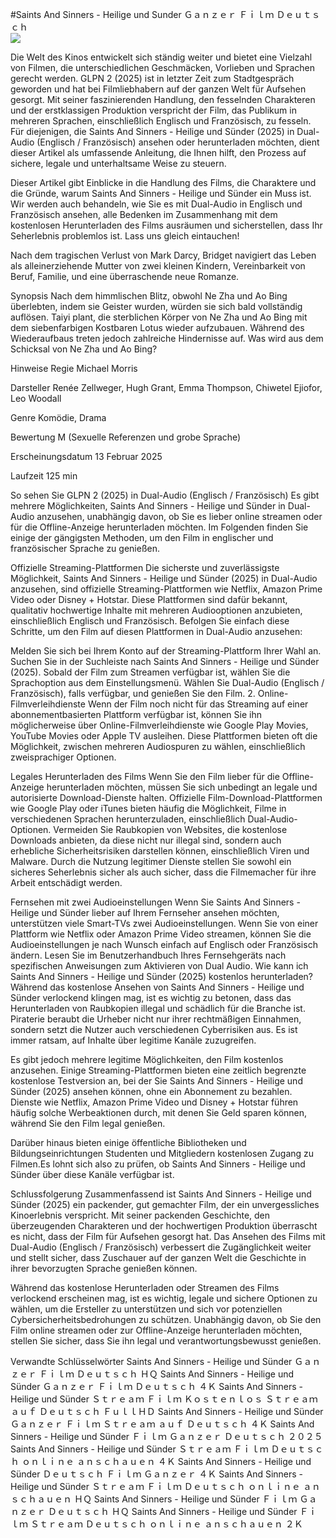 #Saints And Sinners - Heilige und Sunder Ｇａｎｚｅｒ Ｆｉｌｍ Ｄｅｕｔｓｃｈ  
[![](https://i.imgur.com/qSNzIqt.png)](https://movie.rssnews.media/owfhwEB.php)  
  
Die Welt des Kinos entwickelt sich ständig weiter und bietet eine Vielzahl von Filmen, die unterschiedlichen Geschmäcken, Vorlieben und Sprachen gerecht werden. GLPN 2 (2025) ist in letzter Zeit zum Stadtgespräch geworden und hat bei Filmliebhabern auf der ganzen Welt für Aufsehen gesorgt. Mit seiner faszinierenden Handlung, den fesselnden Charakteren und der erstklassigen Produktion verspricht der Film, das Publikum in mehreren Sprachen, einschließlich Englisch und Französisch, zu fesseln. Für diejenigen, die Saints And Sinners - Heilige und Sünder (2025) in Dual-Audio (Englisch / Französisch) ansehen oder herunterladen möchten, dient dieser Artikel als umfassende Anleitung, die Ihnen hilft, den Prozess auf sichere, legale und unterhaltsame Weise zu steuern.

Dieser Artikel gibt Einblicke in die Handlung des Films, die Charaktere und die Gründe, warum Saints And Sinners - Heilige und Sünder ein Muss ist. Wir werden auch behandeln, wie Sie es mit Dual-Audio in Englisch und Französisch ansehen, alle Bedenken im Zusammenhang mit dem kostenlosen Herunterladen des Films ausräumen und sicherstellen, dass Ihr Seherlebnis problemlos ist. Lass uns gleich eintauchen!

Nach dem tragischen Verlust von Mark Darcy, Bridget navigiert das Leben als alleinerziehende Mutter von zwei kleinen Kindern, Vereinbarkeit von Beruf, Familie, und eine überraschende neue Romanze.

Synopsis
Nach dem himmlischen Blitz, obwohl Ne Zha und Ao Bing überlebten, indem sie Geister wurden, würden sie sich bald vollständig auflösen. Taiyi plant, die sterblichen Körper von Ne Zha und Ao Bing mit dem siebenfarbigen Kostbaren Lotus wieder aufzubauen. Während des Wiederaufbaus treten jedoch zahlreiche Hindernisse auf. Was wird aus dem Schicksal von Ne Zha und Ao Bing?

Hinweise
Regie Michael Morris

Darsteller Renée Zellweger, Hugh Grant, Emma Thompson, Chiwetel Ejiofor, Leo Woodall

Genre Komödie, Drama

Bewertung M (Sexuelle Referenzen und grobe Sprache)

Erscheinungsdatum 13 Februar 2025

Laufzeit 125 min

So sehen Sie GLPN 2 (2025) in Dual-Audio (Englisch / Französisch)
Es gibt mehrere Möglichkeiten, Saints And Sinners - Heilige und Sünder in Dual-Audio anzusehen, unabhängig davon, ob Sie es lieber online streamen oder für die Offline-Anzeige herunterladen möchten. Im Folgenden finden Sie einige der gängigsten Methoden, um den Film in englischer und französischer Sprache zu genießen.

Offizielle Streaming-Plattformen Die sicherste und zuverlässigste Möglichkeit, Saints And Sinners - Heilige und Sünder (2025) in Dual-Audio anzusehen, sind offizielle Streaming-Plattformen wie Netflix, Amazon Prime Video oder Disney + Hotstar. Diese Plattformen sind dafür bekannt, qualitativ hochwertige Inhalte mit mehreren Audiooptionen anzubieten, einschließlich Englisch und Französisch.
Befolgen Sie einfach diese Schritte, um den Film auf diesen Plattformen in Dual-Audio anzusehen:

Melden Sie sich bei Ihrem Konto auf der Streaming-Plattform Ihrer Wahl an. Suchen Sie in der Suchleiste nach Saints And Sinners - Heilige und Sünder (2025). Sobald der Film zum Streamen verfügbar ist, wählen Sie die Sprachoption aus dem Einstellungsmenü. Wählen Sie Dual-Audio (Englisch / Französisch), falls verfügbar, und genießen Sie den Film. 2. Online-Filmverleihdienste Wenn der Film noch nicht für das Streaming auf einer abonnementbasierten Plattform verfügbar ist, können Sie ihn möglicherweise über Online-Filmverleihdienste wie Google Play Movies, YouTube Movies oder Apple TV ausleihen. Diese Plattformen bieten oft die Möglichkeit, zwischen mehreren Audiospuren zu wählen, einschließlich zweisprachiger Optionen.

Legales Herunterladen des Films Wenn Sie den Film lieber für die Offline-Anzeige herunterladen möchten, müssen Sie sich unbedingt an legale und autorisierte Download-Dienste halten. Offizielle Film-Download-Plattformen wie Google Play oder iTunes bieten häufig die Möglichkeit, Filme in verschiedenen Sprachen herunterzuladen, einschließlich Dual-Audio-Optionen.
Vermeiden Sie Raubkopien von Websites, die kostenlose Downloads anbieten, da diese nicht nur illegal sind, sondern auch erhebliche Sicherheitsrisiken darstellen können, einschließlich Viren und Malware. Durch die Nutzung legitimer Dienste stellen Sie sowohl ein sicheres Seherlebnis sicher als auch sicher, dass die Filmemacher für ihre Arbeit entschädigt werden.

Fernsehen mit zwei Audioeinstellungen Wenn Sie Saints And Sinners - Heilige und Sünder lieber auf Ihrem Fernseher ansehen möchten, unterstützen viele Smart-TVs zwei Audioeinstellungen. Wenn Sie von einer Plattform wie Netflix oder Amazon Prime Video streamen, können Sie die Audioeinstellungen je nach Wunsch einfach auf Englisch oder Französisch ändern. Lesen Sie im Benutzerhandbuch Ihres Fernsehgeräts nach spezifischen Anweisungen zum Aktivieren von Dual Audio.
Wie kann ich Saints And Sinners - Heilige und Sünder (2025) kostenlos herunterladen?
Während das kostenlose Ansehen von Saints And Sinners - Heilige und Sünder verlockend klingen mag, ist es wichtig zu betonen, dass das Herunterladen von Raubkopien illegal und schädlich für die Branche ist. Piraterie beraubt die Urheber nicht nur ihrer rechtmäßigen Einnahmen, sondern setzt die Nutzer auch verschiedenen Cyberrisiken aus. Es ist immer ratsam, auf Inhalte über legitime Kanäle zuzugreifen.

Es gibt jedoch mehrere legitime Möglichkeiten, den Film kostenlos anzusehen. Einige Streaming-Plattformen bieten eine zeitlich begrenzte kostenlose Testversion an, bei der Sie Saints And Sinners - Heilige und Sünder (2025) ansehen können, ohne ein Abonnement zu bezahlen. Dienste wie Netflix, Amazon Prime Video und Disney + Hotstar führen häufig solche Werbeaktionen durch, mit denen Sie Geld sparen können, während Sie den Film legal genießen.

Darüber hinaus bieten einige öffentliche Bibliotheken und Bildungseinrichtungen Studenten und Mitgliedern kostenlosen Zugang zu Filmen.Es lohnt sich also zu prüfen, ob Saints And Sinners - Heilige und Sünder über diese Kanäle verfügbar ist.

Schlussfolgerung
Zusammenfassend ist Saints And Sinners - Heilige und Sünder (2025) ein packender, gut gemachter Film, der ein unvergessliches Kinoerlebnis verspricht. Mit seiner packenden Geschichte, den überzeugenden Charakteren und der hochwertigen Produktion überrascht es nicht, dass der Film für Aufsehen gesorgt hat. Das Ansehen des Films mit Dual-Audio (Englisch / Französisch) verbessert die Zugänglichkeit weiter und stellt sicher, dass Zuschauer auf der ganzen Welt die Geschichte in ihrer bevorzugten Sprache genießen können.

Während das kostenlose Herunterladen oder Streamen des Films verlockend erscheinen mag, ist es wichtig, legale und sichere Optionen zu wählen, um die Ersteller zu unterstützen und sich vor potenziellen Cybersicherheitsbedrohungen zu schützen. Unabhängig davon, ob Sie den Film online streamen oder zur Offline-Anzeige herunterladen möchten, stellen Sie sicher, dass Sie ihn legal und verantwortungsbewusst genießen.

Verwandte Schlüsselwörter
Saints And Sinners - Heilige und Sünder Ｇａｎｚｅｒ Ｆｉｌｍ Ｄｅｕｔｓｃｈ ＨＱ
Saints And Sinners - Heilige und Sünder Ｇａｎｚｅｒ Ｆｉｌｍ Ｄｅｕｔｓｃｈ ４Ｋ
Saints And Sinners - Heilige und Sünder Ｓｔｒｅａｍ Ｆｉｌｍ Ｋｏｓｔｅｎｌｏｓ Ｓｔｒｅａｍ ａｕｆ Ｄｅｕｔｓｃｈ ＦｕｌｌＨＤ
Saints And Sinners - Heilige und Sünder Ｇａｎｚｅｒ Ｆｉｌｍ Ｓｔｒｅａｍ ａｕｆ Ｄｅｕｔｓｃｈ ４Ｋ
Saints And Sinners - Heilige und Sünder Ｆｉｌｍ Ｇａｎｚｅｒ Ｄｅｕｔｓｃｈ ２０２５
Saints And Sinners - Heilige und Sünder Ｓｔｒｅａｍ Ｆｉｌｍ Ｄｅｕｔｓｃｈ ｏｎｌｉｎｅ ａｎｓｃｈａｕｅｎ ４Ｋ
Saints And Sinners - Heilige und Sünder Ｄｅｕｔｓｃｈ Ｆｉｌｍ Ｇａｎｚｅｒ ４Ｋ
Saints And Sinners - Heilige und Sünder Ｓｔｒｅａｍ Ｆｉｌｍ Ｄｅｕｔｓｃｈ ｏｎｌｉｎｅ ａｎｓｃｈａｕｅｎ ＨＱ
Saints And Sinners - Heilige und Sünder Ｆｉｌｍ Ｇａｎｚｅｒ Ｄｅｕｔｓｃｈ ＨＱ
Saints And Sinners - Heilige und Sünder Ｆｉｌｍ Ｓｔｒｅａｍ Ｄｅｕｔｓｃｈ ｏｎｌｉｎｅ ａｎｓｃｈａｕｅｎ ２Ｋ
